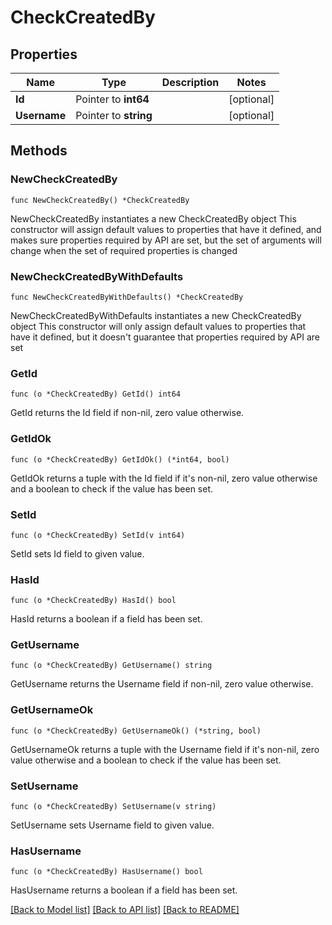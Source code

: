 # CheckCreatedBy

## Properties

Name | Type | Description | Notes
------------ | ------------- | ------------- | -------------
**Id** | Pointer to **int64** |  | [optional] 
**Username** | Pointer to **string** |  | [optional] 

## Methods

### NewCheckCreatedBy

`func NewCheckCreatedBy() *CheckCreatedBy`

NewCheckCreatedBy instantiates a new CheckCreatedBy object
This constructor will assign default values to properties that have it defined,
and makes sure properties required by API are set, but the set of arguments
will change when the set of required properties is changed

### NewCheckCreatedByWithDefaults

`func NewCheckCreatedByWithDefaults() *CheckCreatedBy`

NewCheckCreatedByWithDefaults instantiates a new CheckCreatedBy object
This constructor will only assign default values to properties that have it defined,
but it doesn't guarantee that properties required by API are set

### GetId

`func (o *CheckCreatedBy) GetId() int64`

GetId returns the Id field if non-nil, zero value otherwise.

### GetIdOk

`func (o *CheckCreatedBy) GetIdOk() (*int64, bool)`

GetIdOk returns a tuple with the Id field if it's non-nil, zero value otherwise
and a boolean to check if the value has been set.

### SetId

`func (o *CheckCreatedBy) SetId(v int64)`

SetId sets Id field to given value.

### HasId

`func (o *CheckCreatedBy) HasId() bool`

HasId returns a boolean if a field has been set.

### GetUsername

`func (o *CheckCreatedBy) GetUsername() string`

GetUsername returns the Username field if non-nil, zero value otherwise.

### GetUsernameOk

`func (o *CheckCreatedBy) GetUsernameOk() (*string, bool)`

GetUsernameOk returns a tuple with the Username field if it's non-nil, zero value otherwise
and a boolean to check if the value has been set.

### SetUsername

`func (o *CheckCreatedBy) SetUsername(v string)`

SetUsername sets Username field to given value.

### HasUsername

`func (o *CheckCreatedBy) HasUsername() bool`

HasUsername returns a boolean if a field has been set.


[[Back to Model list]](../README.md#documentation-for-models) [[Back to API list]](../README.md#documentation-for-api-endpoints) [[Back to README]](../README.md)


